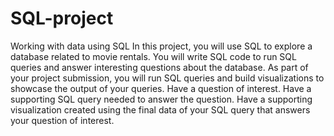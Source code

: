 # SQL-project
Working with data using SQL
In this project, you will use SQL to explore a database related to movie rentals. You will write SQL code to run SQL queries and answer interesting questions about the database. As part of your project submission, you will run SQL queries and build visualizations to showcase the output of your queries.
Have a question of interest.
Have a supporting SQL query needed to answer the question.
Have a supporting visualization created using the final data of your SQL query that answers your question of interest.
